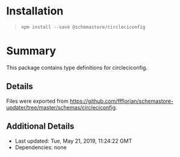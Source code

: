 # Installation
> `npm install --save @schemastore/circleciconfig`

# Summary
This package contains type definitions for circleciconfig.

## Details
Files were exported from https://github.com/ffflorian/schemastore-updater/tree/master/schemas/circleciconfig.

## Additional Details
* Last updated: Tue, May 21, 2019, 11:24:22 GMT
* Dependencies: none
